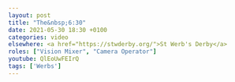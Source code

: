 ```yaml
---
layout: post
title: "The&nbsp;6:30"
date: 2021-05-30 18:30 +0100
categories: video
elsewhere: <a href="https://stwderby.org/">St Werb's Derby</a>
roles: ["Vision Mixer", "Camera Operator"]
youtube: QlEoUwFEIrQ
tags: ['Werbs']
---
```

